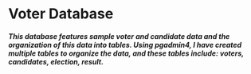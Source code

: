 # Voter Database
##### This database features sample voter and candidate data and the organization of this data into tables. Using pgadmin4, I have created multiple tables to organize the data, and these tables include: voters, candidates, election, result. 


 
